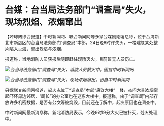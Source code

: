 # 台媒：台当局法务部门“调查局”失火，现场烈焰、浓烟窜出

【环球网综合报道】中时新闻网、联合新闻网等多家台媒刚刚消息称，位于台湾新北市新店区的台当局法务部门“调查局”本部，24日晚8时许失火，一楼建筑某处整片陷入火海，窜出烈焰与浓烟。

报道称，当地消防人员获报后随即赶往现场灭火，目前暂无人员伤亡。

![](https://inews.gtimg.com/om_bt/OwbiHxIIO30uwaFVZOZ60xhhXa3hOAdCZMUjXK1sRcl3UAA/1000)_台当局法务部门“调查局”失火，消防人员救火中。图自中时新闻网_

![](https://inews.gtimg.com/om_bt/O105uqS3Uw3AsClBRdt32Tf0ovT5_ORc6B42AYl1vA15EAA/1000)_台当局法务部门“调查局”失火，现场浓烟窜出。图自中时新闻网_

另据联合新闻网报道，起火点位于“调查局”本部“廉政大楼”一楼，夜间大量浓烟窜起吓坏周边邻居，“局长”的办公室也在这栋大楼中。报道称，由于“调查局”内部存放许多机密数据，是否有公文等被烧毁，目前还在了解中，起火原因也在调查中。

中时新闻网最新消息称，新北消防局表示，今晚9时19分大火已被扑灭，残火处理中。

